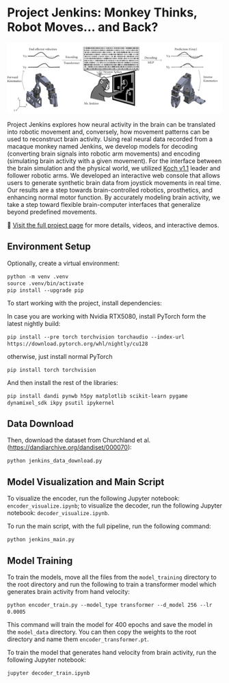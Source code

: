 # Project Jenkins: Monkey Thinks, Robot Moves... and Back?
[![Jenkins Project Diagram](jenkins_project_diagram.png)](https://808robots.com/projects/jenkins)

Project Jenkins explores how neural activity in the brain can be translated into robotic movement and, conversely, how movement patterns can be used to reconstruct brain activity. Using real neural data recorded from a macaque monkey named Jenkins, we develop models for decoding (converting brain signals into robotic arm movements) and encoding (simulating brain activity with a given movement).
For the interface between the brain simulation and the physical world, we utilized [Koch v1.1](https://github.com/jess-moss/koch-v1-1) leader and follower robotic arms. We developed an interactive web console that allows users to generate synthetic brain data from joystick movements in real time.
Our results are a step towards brain-controlled robotics, prosthetics, and enhancing normal motor function. By accurately modeling brain activity, we take a step toward flexible brain-computer interfaces that generalize beyond predefined movements.

🔗 [Visit the full project page](https://808robots.com/projects/jenkins) for more details, videos, and interactive demos.

## Environment Setup

Optionally, create a virtual environment:

```
python -m venv .venv
source .venv/bin/activate
pip install --upgrade pip
```

To start working with the project, install dependencies:

In case you are working with Nvidia RTX5080, install PyTorch form the latest nightly build:

```
pip install --pre torch torchvision torchaudio --index-url https://download.pytorch.org/whl/nightly/cu128
```

otherwise, just install normal PyTorch

```
pip install torch torchvision
```

And then install the rest of the libraries:

```
pip install dandi pynwb h5py matplotlib scikit-learn pygame dynamixel_sdk ikpy psutil ipykernel
```

## Data Download

Then, download the dataset from Churchland et al. (https://dandiarchive.org/dandiset/000070):

```
python jenkins_data_download.py
```

## Model Visualization and Main Script

To visualize the encoder, run the following Jupyter notebook: `encoder_visualize.ipynb`; to visualize the decoder, run the following Jupyter notebook: `decoder_visualize.ipynb`.

To run the main script, with the full pipeline, run the following command:
```
python jenkins_main.py
```

## Model Training

To train the models, move all the files from the `model_training` directory to the root directory and run the following to train a transformer model which generates brain activity from hand velocity:
```
python encoder_train.py --model_type transformer --d_model 256 --lr 0.0005
```
This command will train the model for 400 epochs and save the model in the `model_data` directory. You can then copy the weights to the root directory and name them `encoder_transformer.pt`.

To train the model that generates hand velocity from brain activity, run the following Jupyter notebook:
```
jupyter decoder_train.ipynb
```


